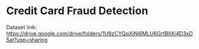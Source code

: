 # Credit Card Fraud Detection

Dataset link: https://drive.google.com/drive/folders/1U8zCYQqXiNj6MLU6GrfBIlXi4D3xD5at?usp=sharing
